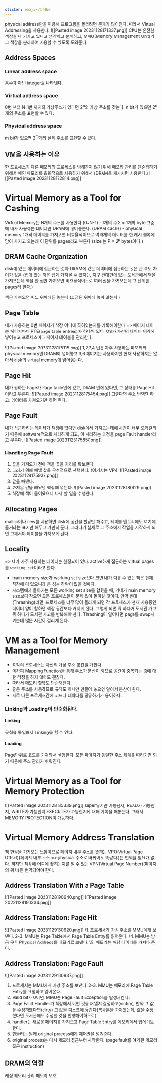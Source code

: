 ```yaml
---
sticker: emoji//1f4be
---
```

physical address만을 이용해 프로그램을 돌리려면 문제가 많아진다. 따라서 Virtual Addressing을 사용한다.
![[Pasted image 20231128171337.png]]
CPU는 온전한 책장을 다 가지고 있다고 생각하고 분배하고, MMU(Memory Management Unit)가 그 책장을 분리하여 사용할 수 있도록 도와준다. 
## Address Spaces
### Linear address space
음수가 아닌 integer로 나타낸다.
### Virtual address space
0번 부터 N-1번 까지의 가상주소가 있다면 2<sup>n</sup>의 가상 주소를 갖는다. n bit가 있으면 2<sup>n</sup>개의 주소를 표현할 수 있다.
### Physical address space
m bit가 있으면 2<sup>m</sup>개의 실제 주소를 표현할 수 있다.

## VM을 사용하는 이유
한 프로세스가 다른 메모리의 프로세스를 방해하지 않기 위해
메모리 관리를 단순화하기 위해서 
메인 메모리를 효율적으로 사용하기 위해서 (DRAM을 캐시처럼 사용한다.)
![[Pasted image 20231128172814.png]]

# Virtual Memory as a Tool for Cashing
Virtual Memory는 N개의 주소를 사용한다 (0~N-1) - 1개의 주소 = 1개의 byte
그중에 내가 사용하는 데이터만 DRAM에 넣어놓는다. (DRAM cache) - physical memory
1개씩 데이터를 가져오면 비효율적이므로 여러개의 데이터를 한 캐시 블록에 담아 가지고 오는데 이 단위를 pages라고 부른다 (size 는 P = 2<sup>p</sup> bytes이다.)

## DRAM Cache Organization
disk에 있는 데이터에 접근하는 것과 DRAM에 있는 데이터에 접근하는 것은 큰 속도 차이가 있음
(집에 있는 책은 쉽게 가져올 수 있지만, 지구 반대편에 있는 도서관에서 책을 가져오는데 책을 한 권만 가져오면 비효율적이므로 여러 권을 가져오는데 그 단위를 pages라 한다.)

책은 가져오면 어느 위치에든 놓는다 (고정된 위치에 놓지 않는다.)
## Page Table
내가 사용하는 0번 페이지가 책장 어디에 꽂혀있는지를 기록해야한다 => 페이지 테이블
페이지마다 PTE(page table entries)가 하나씩 있다. OS가 자신의 데이터 영역에 넣어놓고 프로세스마다 페이지 테이블을 관리한다.

![[Pasted image 20231128175115.png]]
1,2,7,4 번은 자주 사용하는 메모리라 physical memory인 DRAM에 넣어놓고 3,6 페이지는 사용하지만 현재 사용하지는 않아서 disk의 virtual memory에 넣어놓는다.

## Page Hit
내가 원하는 Page가 Page table안에 있고, DRAM 안에 있다면, 그 상태를 Page Hit이라고 부른다.
![[Pasted image 20231128175454.png]]
그렇다면 주소 번역만 하고, 데이터를 가져오기만 하면 된다.

## Page Fault
내가 접근하려는 데이터가 책장에 없다면 disk에서 가져오는데에 시간이 너무 오래걸리기 때문에 software적으로 처리하게 되고, 이 처리하는 과정을  page Fault handler라고 부른다.
![[Pasted image 20231128175857.png]]
### Handling Page Fault
1. 값을 가져오기 전에 책을 꽂을 자리를 확보한다. 
2. 그러기 위해 빼낼 값을 우선적으로 선택한다. (여기서는 VP4)
![[Pasted image 20231128175938.png]]
3. 값을 빼낸다.
4. 가져온 값을 빼놨던 책장에 넣는다.
![[Pasted image 20231128180129.png]]
5. 책장에 책이 들어왔으니 다시 할 일을 수행한다.
## Allocating Pages
malloc이나 new를 사용하면 disk에 공간을 할당만 해주고, 테이블 엔트리에도 여기에 둘거라는 표시만 해두고 가만히 둔다. 그러다가 실제로 그 주소에서 작업을 시작하게 되면 그제서야 테이블을 가져오게 된다.  

## Locality
=> 내가 자주 사용하는 데이터는 한정되어 있다.
active하게 접근하는 virtual pages를 `working set`이라고 한다.
- main memory size가 working set size보다 크면 내가 다룰 수 있는 책은 현재 책장에 다 있으니까 큰 성능 하락이 없을 것이다.
- 시스템에서 돌아가는 모든 working set size를 합했을 때, 걔네가 main memory size보다 작으면 모든 프로세스들이 문제 없이 돌아갈 것이다.
  만약 반대(Thrashing)라면,  프로세스를 너무 많이 돌리게 되면 각 프로세스가 현재 사용중인 데이터 양이 합하면 책장 공간보다 커지게 된다. 그렇게 되면 뭐 하다가 도서관 가고 뭐 하다가 도서관 가고를 반복해야 한다. Thrashing이 일어나면 page를 swap시키는데 많은 시간이 걸리게 된다. 

# VM as a Tool for Memory Management
- 각각의 프로세스는 자신의 가상 주소 공간을 가진다.
- 어차피 Mapping Function을 통해 주소가 분산이 되므로 공간이 중복되는 것에 대한 걱정을 하지 않아도 괜찮다.
- 따라서 메모리 할당도 단순해진다.
- 같은 주소를 사용하므로 규칙도 하나만 만들어 놓으면 알아서 분산이 된다.
- 서로 다른 프로세스간에 코드나 데이터를 공유하기가 용이하다.
### Linking과 Loading이 단순화된다.
#### Linking
규칙을 통일해서 Linking을 할 수 있다.
#### Loading
Page단위로 코드를 가져와서 실행한다.
모든 페이지가 동일한 주소 체계를 따라가면 되기 때문에 주소 관리가 쉬워진다.

# Virtual Memory as a Tool for Memory Protection
![[Pasted image 20231128185339.png]]
super유저만 가능한지, READ가 가능한지, WRITE가 가능한지 EXECUTE가 가능한지에 대해 기록을 해놓는다.
그래서 MEMORY PROTECTION이 가능하다.

# Virtual Memory Address Translation
책 한권을 가져오는 느낌이므로 페이지 내부 주소를 뜻하는 VPO(Virtual Page Offset)(페이지 내부 주소 => physical 주소로 바뀌어도 똑같다.)는 번역될 필요가 없다.
하지만 책장에 어디에 꽂히는지를 알 수 있는 VPN(Virtual Page Number)(페이지의 위치)은 번역되어야 한다. 
## Address Translation With a Page Table
![[Pasted image 20231128190640.png]]
![[Pasted image 20231128190334.png]]

## Address Translation: Page Hit
![[Pasted image 20231129160620.png]]
\1. 프로세서가 가상 주소를 MMU에게 보낸다.
2-3. MMU는 Page Table에서 Page Table Entry를 읽어온다.
\4. MMU는 방금 구한 Physical Address를 메모리로 보낸다.
\5. 메모리는 해당 데이터를 가져다 준다.

## Address Translation: Page Fault
![[Pasted image 20231129160937.png]]
1. 프로세서는 MMU에게 가상 주소를 보낸다.
2-3. MMU는 메모리에 Page Table Entry를 요청하고 읽어온다.
4. Valid bit가 0이면, MMU는 Page Fault Exception을 발생시킨다.
5. Page Fault Handler가 책장에서 어떤 것을 꺼낼지 결정하고(victim),  만약 그 값을 수정하였다면(dirty) 그 값을 디스크에 옮긴다(복사본을 가져왔는데, 값을 수정했다면 도서관에도 수정한 것을 반영해야하므로)
6. handler는 새로운 페이지를 가져오고 Page Table Entry를 메모리에서 업데이트 한다.
7. 핸들러는 원래 original process에게 제어권을 넘겨준다.
8. original process는 다시 메모리 접근부터 시작한다. (page fault를 야기한 메모리 접근 instruction)

## DRAM의 역할
캐싱
메모리 관리
메모리 보호












